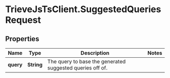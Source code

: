 # TrieveJsTsClient.SuggestedQueriesRequest

## Properties

Name | Type | Description | Notes
------------ | ------------- | ------------- | -------------
**query** | **String** | The query to base the generated suggested queries off of. | 


